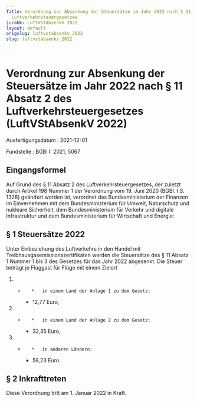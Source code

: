 ```yaml
---
Title: Verordnung zur Absenkung der Steuersätze im Jahr 2022 nach § 11 Absatz 2 des
  Luftverkehrsteuergesetzes
jurabk: LuftVStAbsenkV 2022
layout: default
origslug: luftvstabsenkv_2022
slug: luftvstabsenkv_2022

---
```


# Verordnung zur Absenkung der Steuersätze im Jahr 2022 nach § 11 Absatz 2 des Luftverkehrsteuergesetzes (LuftVStAbsenkV 2022)

Ausfertigungsdatum
:   2021-12-01

Fundstelle
:   BGBl I: 2021, 5067


## Eingangsformel

Auf Grund des § 11 Absatz 2 des Luftverkehrsteuergesetzes, der zuletzt durch Artikel 198 Nummer 1 der Verordnung vom 19. Juni 2020 (BGBl. I S. 1328) geändert worden ist, verordnet das Bundesministerium der Finanzen im Einvernehmen mit dem Bundesministerium für Umwelt, Naturschutz und nukleare Sicherheit, dem Bundesministerium für Verkehr und digitale Infrastruktur und dem Bundesministerium für Wirtschaft und Energie:


## § 1 Steuersätze 2022

Unter Einbeziehung des Luftverkehrs in den Handel mit Treibhausgasemissionszertifikaten werden die Steuersätze des § 11 Absatz 1 Nummer 1 bis 3 des Gesetzes für das Jahr 2022 abgesenkt. Die Steuer beträgt je Fluggast für Flüge mit einem Zielort

1.
    *        *   in einem Land der Anlage 1 zu dem Gesetz:

        *   12,77 Euro,





2.
    *        *   in einem Land der Anlage 2 zu dem Gesetz:

        *   32,35 Euro,





3.
    *        *   in anderen Ländern:

        *   58,23 Euro.








## § 2 Inkrafttreten

Diese Verordnung tritt am 1. Januar 2022 in Kraft.

